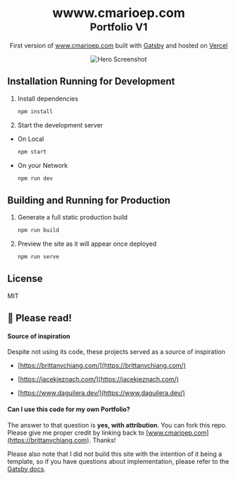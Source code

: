 <h1 align="center">
  wwww.cmarioep.com <br><small>Portfolio V1</small>
</h1>

<p align="center">
  First version of <a href="https://www.cmarioep.com" target="_blank">www.cmarioep.com</a> built with <a href="https://www.gatsbyjs.org/" target="_blank">Gatsby</a> and hosted on <a href="https://vercel.com/" target="_blank">Vercel</a>
</p>

<div align="center">
  <img alt="Hero Screenshot" src="https://user-images.githubusercontent.com/53541185/204654377-d3a24d33-a1a7-4a5d-bd32-82d9bc2a9e57.png" />
</div>

## Installation Running for Development

1. Install dependencies

   ```sh
   npm install
   ```

2. Start the development server

- On Local
   ```sh
   npm start
   ```
   
- On your Network
   ```sh
   npm run dev
   ```
## Building and Running for Production

1. Generate a full static production build

   ```sh
   npm run build
   ```

1. Preview the site as it will appear once deployed

   ```sh
   npm run serve
   ```


## License
MIT
## 🚨 Please read!

#### Source of inspiration
Despite not using its code, these projects served as a source of inspiration

 - [https://brittanychiang.com/](https://brittanychiang.com/)
 
 - [https://jacekjeznach.com/](https://jacekjeznach.com/)
 - [https://www.daguilera.dev/](https://www.daguilera.dev/)

#### Can I use this code for my own Portfolio?
The answer to that question is **yes, with attribution**. You can fork this repo. 
Please give me proper credit by linking back to [www.cmarioep.com](https://brittanychiang.com). Thanks!

Please also note that I did not build this site with the intention of it being a template, so if you have questions about implementation, please refer to the [Gatsby docs](https://www.gatsbyjs.org/docs/).
